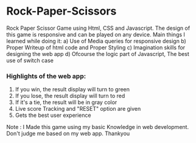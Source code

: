 # Rock-Paper-Scissors
Rock Paper Scissor Game using Html, CSS and Javascript.
The design of this game is responsive and can be played on any device. 
Main things I learned while doing it:
a) Use of Media queries for responsive design
b) Proper Writeup of html code and Proper Styling
c) Imagination skills for designing the web app
d) Ofcourse the logic part of Javascript, The best use of switch case

### Highlights of the web app:
1) If you win, the result display will turn to green
2) If you lose, the result display will turn to red
3) If it's a tie, the result will be in gray color
4) Live score Tracking and "RESET" option are given
5) Gets the best user experience

Note : I Made this game using my basic Knowledge in web development. Don't judge me based on my web app.
Thankyou
